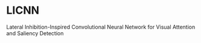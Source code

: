 # LICNN
Lateral Inhibition-Inspired Convolutional Neural Network for Visual Attention and Saliency Detection
